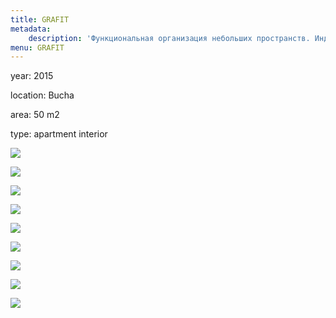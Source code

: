 ```yaml
---
title: GRAFIT
metadata:
    description: 'Функциональная организация небольших пространств. Индивидуальный подход к каждому клиенту.'
menu: GRAFIT
---
```


<div class="project-description">
<p>year: 2015</p>
<p>location: Bucha</p>
<p>area: 50 m2</p>
<p>type: apartment interior</p>
</div>

<div class="clearfix"></div>
<div id="project-images" class="owl-carousel owl-theme" markdown="1">

![](Grafit_01.jpg)

![](Grafit_02.jpg)

![](Grafit_03.jpg)

![](Grafit_05.jpg)

![](Grafit_06.jpg)

![](Grafit_07.jpg)

![](Grafit_11.jpg)

![](Grafit_12.jpg)

![](Grafit_13.jpg)

</div>
